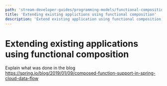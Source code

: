 ```yaml
---
path: 'stream-developer-guides/programming-models/functional-composition/'
title: 'Extending existing applictions using functional composition'
description: 'Extend existing application using functional composition'
---
```


# Extending existing applications using functional composition

Explain what was done in the blog https://spring.io/blog/2019/01/09/composed-function-support-in-spring-cloud-data-flow
